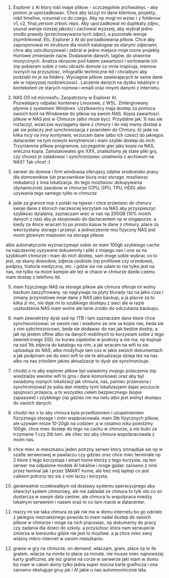 1) Explorer z AI ktory robi mape plikow - sczczegolnie archiwalnyc - aby pomoc je uporzadkowac. Chce aby laczyl mi dane  klientow, projekty, robil timeline, rozumial co do czego. Aby np mogl mi wziac i z folderow v1, v2, final_version zrboic repo. Aby uporzadkowal mi duplikaty zdjec, usunal wersje nizszej jakości i zachowal wyzszej, aby wybrał jedno zrodlo prawdy (przechowywania tych zdjec), a pozostałe wersje zsymlinkował. Etc. Explorer z AI do porzadkowania plikow. Chce aby zaproponowal mi strukture dla moich katalogow ze starymi zdjeciami, chce aby ustrulturyzowal i zebral w jedno miejsce moje rozne projekty. Hurtowe zmienianie nazw. Dodawanie danych, tagów, do utworów muzycznych. Analiza obrazow pod katem zawartosci i sortowanie ich (np pobieram sobie z netu obrazki domow co mnie inspiruja, memow roznych na przyszlosc, infografiki techniczne itd i chcialbym aby podzielil mi je na foldery. Wyciagnie plikow zawierajacych te same dane ale w najwyzsej rozdzielczosci.. Laczenie danych na dysku lokalnym z kontekstem ze starych rozmow i emaili oraz innymi danymi z internetu. 

2) NAS OS od microsofu. 
Zaopatrzony w Explorer AI.  
Pozwalajacy odpalac kontenery Linuxowe, z WSL. 
Zintergrowany płynnie z systemem Windows. 
Uzytkownicy maja dostep za pomoca swoich kont na Windowsie do plikow na swoim NAS. 
Kopia zawartosci plikow w NAS jest w Chmurze (albo moze byc). Przydatne jak: 1) nas sie rozlaczyl, wowczas wyciagamy dane z chmury i do niej mamy dostep a jak sie polaczy jest synchronizacja z powrotem do Chmury. b) jade na kilka mcy na inny kontynent, wrzucam dane (albo ich czesc) do jakiegos datacenter na tym nowym konytnencie i mam szybki dostep do nich. 
Trzymamnie plikow programow, szczegolnie gier jako kopia na NAS, wieczna kopia. Zainstalowales gre XXX, znalezlismy jej stare pliki gry, czy chcesz je zaladowac i synchronizowc ustatiwnia z archiwum na NAS? Tak chce! :) 

3) serwer do domow i firm windowsa oferujacy zdalne srodowisko pracy dla domownikow lub pracownikow biura oraz storage. mozliwosc redudancji z inna lokalizacja. do tego mozliwosc dokupywania (dynamicznie) zasobow w chmurze (CPU, GPU, TPU, HDD)  albo uzywania tego samego tylko w chmurze

4) jade za granice nop z polski na tajwan i chce przeniesc do chmury swoje dane z ktoruch naczesciej korzytam na NAS aby przyspieszyc szybkosc dzialania, zaznaczam wiec w nas np 200GB (10% moich danych z nas) aby je skopiowalo do dactacentem np w singapurze. a kiedy za 4mce wracam to po prostu kasue te dane z chmury. place za wkorzystany storage i przesyl. a jednoczesnie moj fizyczny NAS jest moim glownym miejscem na storage plikow.

albo automatycznie wyznaczymayt sobie ze mam 100gb szybkiego cache na najczesniej uyzywane dokuemnty i pliki z mojego nas i one sa na szybkiueh chmurze i mam do nich dostep, sam moge sobie wybrac co to jest, np skany dowodow, zdjecia osobiste (np profilowe czy urzedowe), podpisy, historia medyczna, etc. i gdzie sie nie udam to nie tylko jest na nas, nie tylko na moim kompie ale tez w chace w chmurze dzeiki czemu mam dostep z telefonu itd. 

5) mam fizycznego NAS na storage plikow ale chmura oferuje mi wolny backum zaszyfrowany. np nagrywaja na plyty blurady raz na jakis czas i zmiany przyrostowe moje dane z NAS jako backup, a ja placve za to kilka zl mc, nie daje mi to szubkiego dostepu z sieci ale w razie uszkodzenia NAS mam wolne ale tanie zrodlo do odczutania backupu.

6) mam zewnetrzny dysk ssd np 1TB i tam zaznaczam dane ktore chce synchwonizowac ze swoim nas  i wiadomo ze one sa kopia nas, beda sie z nim sybchroznicowc, beda sie dodawac do nas jak bedzie dostrp, a jak np jestem ofline albo na danych mobilnych to korzystam sobie z tego zewnetrznego SSD. no kurwa zajebistw w podrozy a nie ma. np kopiuje na ssd 1tb zdjecia do katalogu na nim, a jak wracam na wifi to sie uploaduja do NAS, albo modyfiuje tam cos w jakis swoich dokumentach a jak podpinam sie do sieci wifi to sie te aktualizacje dzieja tez na nas. albo na nas zrboilem jakies aktualzacje to dysk sie synchronizuje..

7) chodzi o to aby explorer plikow byl swiadomy mojego polaczenia (np wiedzialze wwolne wifi to gms i dane komorkowe) oraz aby byl swiadomy roznych lokalizacji jak chmura, nas, pamiec przenosna i synchronizowal ze soba dan miedzy tymi lokalizacjami dajac poczucie spojnosci przejsca. a to wszystko celem bezpiecznego (kopie zapasowe) i szybkiego (np gdzies nie ma netu albo jest wolny) dostepu do swoich danych. 

8) chodzi tez o to aby chmura byla przedlizeniem i uzupelnieniem fizcyznego storage i znim wsplpracowala. mam 3tb fizycznych plikow, ale uzywam moze 10-20gb na codzien ,a w ostatnio roku poeidzmy 100gb. chce miec dostep do tego na cachu w chmurze, a nie bulic za trzymanie 1 czy 2tb tam. ale chec tez aby chmura wspolpracowala z moim nas.

9) chce miec w mieszkaniu jeden potrzny serwer ktory zmnajduje sie np  w szafie serwerowej w pawlaczu czy gdzies oraz chce miec terminale np 2 ktore z tego korzystaja i smart home ktorzy z tego korzysta. np ten serwer ma odpalone modele AI lokalnie i moge gadac zarowno z nimi przez teminal jak i przez SMART home, ale trez moj laptop co jest calkiem potrzny tez sie z nim laczy i korzysta.

10) genenealnie oczekiwalbym od dostawy systemu operacyujnego aby stworzyl system chmurowy, ale nie zakladal ze chmura to tylk oto co on dostarcza w swojm data centrer, ale chmura to wspolpraca miedzy lokalnym serwerem i nasem oraz to co tam macie w datacenter. 


11) marzy mi sie taka chmura ze jak nie ma w domu internetu bo go odcielo z jakiegos nieznaleznego powodu to mam nadal dostep do swoich plikow w chmurze i moge na nich pracowac, np dokumenty do pracy czy zadania dla dzieci do szkoly. a przyszlosc ktora nam serwujecie zmierza w kiereunku gdzie nie jest to mozliwe. a ja chce miec swoj wlasny mikro-internet w swoim  mieszkaniu.

12) granie w gry na chmurze, on demand. wlaczam, gram, place za to ile gralem. wlacze na minite to place za minute. nie musze miec najnowszej karty graficznej. ale tez granie na corze w serwerze jaki mam w domu bo mam w calum domy tylko jedna super mocna karte graifncza i ona zarowno obsluguje gruy jak i AI jakie u nas automnomicznie lata.


